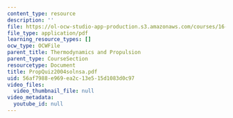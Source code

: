 ```yaml
---
content_type: resource
description: ''
file: https://ol-ocw-studio-app-production.s3.amazonaws.com/courses/16-01-unified-engineering-i-ii-iii-iv-fall-2005-spring-2006/56af7988e969ea2c13e515d1083d0c97_PropQuiz2004solnsa.pdf
file_type: application/pdf
learning_resource_types: []
ocw_type: OCWFile
parent_title: Thermodynamics and Propulsion
parent_type: CourseSection
resourcetype: Document
title: PropQuiz2004solnsa.pdf
uid: 56af7988-e969-ea2c-13e5-15d1083d0c97
video_files:
  video_thumbnail_file: null
video_metadata:
  youtube_id: null
---
```


